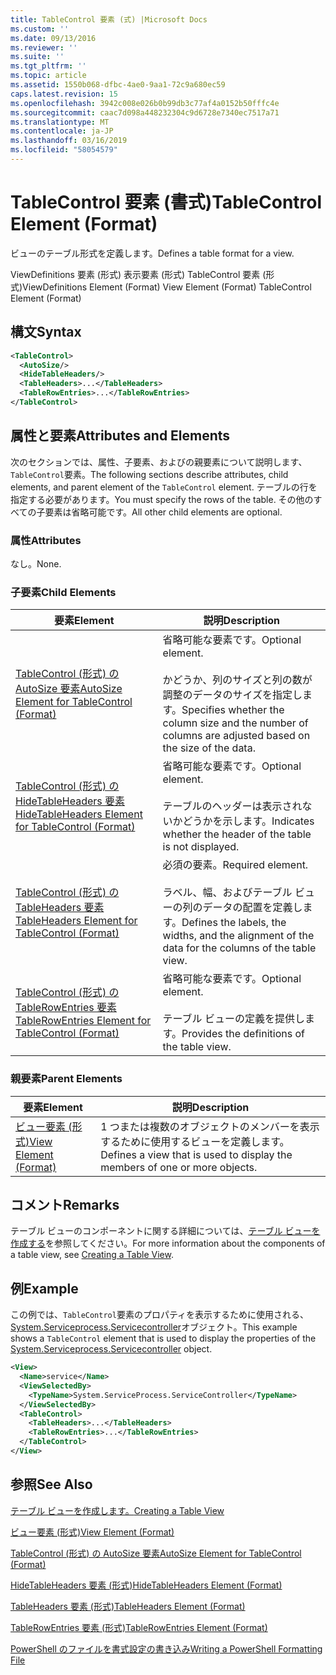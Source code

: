 ```yaml
---
title: TableControl 要素 (式) |Microsoft Docs
ms.custom: ''
ms.date: 09/13/2016
ms.reviewer: ''
ms.suite: ''
ms.tgt_pltfrm: ''
ms.topic: article
ms.assetid: 1550b068-dfbc-4ae0-9aa1-72c9a680ec59
caps.latest.revision: 15
ms.openlocfilehash: 3942c008e026b0b99db3c77af4a0152b50fffc4e
ms.sourcegitcommit: caac7d098a448232304c9d6728e7340ec7517a71
ms.translationtype: MT
ms.contentlocale: ja-JP
ms.lasthandoff: 03/16/2019
ms.locfileid: "58054579"
---
```

# <a name="tablecontrol-element-format"></a><span data-ttu-id="c20a0-102">TableControl 要素 (書式)</span><span class="sxs-lookup"><span data-stu-id="c20a0-102">TableControl Element (Format)</span></span>

<span data-ttu-id="c20a0-103">ビューのテーブル形式を定義します。</span><span class="sxs-lookup"><span data-stu-id="c20a0-103">Defines a table format for a view.</span></span>

<span data-ttu-id="c20a0-104">ViewDefinitions 要素 (形式) 表示要素 (形式) TableControl 要素 (形式)</span><span class="sxs-lookup"><span data-stu-id="c20a0-104">ViewDefinitions Element (Format) View Element (Format) TableControl Element (Format)</span></span>

## <a name="syntax"></a><span data-ttu-id="c20a0-105">構文</span><span class="sxs-lookup"><span data-stu-id="c20a0-105">Syntax</span></span>

```xml
<TableControl>
  <AutoSize/>
  <HideTableHeaders/>
  <TableHeaders>...</TableHeaders>
  <TableRowEntries>...</TableRowEntries>
</TableControl>

```

## <a name="attributes-and-elements"></a><span data-ttu-id="c20a0-106">属性と要素</span><span class="sxs-lookup"><span data-stu-id="c20a0-106">Attributes and Elements</span></span>

<span data-ttu-id="c20a0-107">次のセクションでは、属性、子要素、およびの親要素について説明します、`TableControl`要素。</span><span class="sxs-lookup"><span data-stu-id="c20a0-107">The following sections describe attributes, child elements, and parent element of the `TableControl` element.</span></span> <span data-ttu-id="c20a0-108">テーブルの行を指定する必要があります。</span><span class="sxs-lookup"><span data-stu-id="c20a0-108">You must specify the rows of the table.</span></span> <span data-ttu-id="c20a0-109">その他のすべての子要素は省略可能です。</span><span class="sxs-lookup"><span data-stu-id="c20a0-109">All other child elements are optional.</span></span>

### <a name="attributes"></a><span data-ttu-id="c20a0-110">属性</span><span class="sxs-lookup"><span data-stu-id="c20a0-110">Attributes</span></span>

<span data-ttu-id="c20a0-111">なし。</span><span class="sxs-lookup"><span data-stu-id="c20a0-111">None.</span></span>

### <a name="child-elements"></a><span data-ttu-id="c20a0-112">子要素</span><span class="sxs-lookup"><span data-stu-id="c20a0-112">Child Elements</span></span>

|<span data-ttu-id="c20a0-113">要素</span><span class="sxs-lookup"><span data-stu-id="c20a0-113">Element</span></span>|<span data-ttu-id="c20a0-114">説明</span><span class="sxs-lookup"><span data-stu-id="c20a0-114">Description</span></span>|
|-------------|-----------------|
|[<span data-ttu-id="c20a0-115">TableControl (形式) の AutoSize 要素</span><span class="sxs-lookup"><span data-stu-id="c20a0-115">AutoSize Element for TableControl (Format)</span></span>](./autosize-element-for-tablecontrol-format.md)|<span data-ttu-id="c20a0-116">省略可能な要素です。</span><span class="sxs-lookup"><span data-stu-id="c20a0-116">Optional element.</span></span><br /><br /> <span data-ttu-id="c20a0-117">かどうか、列のサイズと列の数が調整のデータのサイズを指定します。</span><span class="sxs-lookup"><span data-stu-id="c20a0-117">Specifies whether the column size and the number of columns are adjusted based on the size of the data.</span></span>|
|[<span data-ttu-id="c20a0-118">TableControl (形式) の HideTableHeaders 要素</span><span class="sxs-lookup"><span data-stu-id="c20a0-118">HideTableHeaders Element for TableControl (Format)</span></span>](./hidetableheaders-element-format.md)|<span data-ttu-id="c20a0-119">省略可能な要素です。</span><span class="sxs-lookup"><span data-stu-id="c20a0-119">Optional element.</span></span><br /><br /> <span data-ttu-id="c20a0-120">テーブルのヘッダーは表示されないかどうかを示します。</span><span class="sxs-lookup"><span data-stu-id="c20a0-120">Indicates whether the header of the table is not displayed.</span></span>|
|[<span data-ttu-id="c20a0-121">TableControl (形式) の TableHeaders 要素</span><span class="sxs-lookup"><span data-stu-id="c20a0-121">TableHeaders Element for TableControl (Format)</span></span>](./tableheaders-element-format.md)|<span data-ttu-id="c20a0-122">必須の要素。</span><span class="sxs-lookup"><span data-stu-id="c20a0-122">Required element.</span></span><br /><br /> <span data-ttu-id="c20a0-123">ラベル、幅、およびテーブル ビューの列のデータの配置を定義します。</span><span class="sxs-lookup"><span data-stu-id="c20a0-123">Defines the labels, the widths, and the alignment of the data for the columns of the table view.</span></span>|
|[<span data-ttu-id="c20a0-124">TableControl (形式) の TableRowEntries 要素</span><span class="sxs-lookup"><span data-stu-id="c20a0-124">TableRowEntries Element for TableControl (Format)</span></span>](./tablerowentries-element-for-tablecontrol-format.md)|<span data-ttu-id="c20a0-125">省略可能な要素です。</span><span class="sxs-lookup"><span data-stu-id="c20a0-125">Optional element.</span></span><br /><br /> <span data-ttu-id="c20a0-126">テーブル ビューの定義を提供します。</span><span class="sxs-lookup"><span data-stu-id="c20a0-126">Provides the definitions of the table view.</span></span>|

### <a name="parent-elements"></a><span data-ttu-id="c20a0-127">親要素</span><span class="sxs-lookup"><span data-stu-id="c20a0-127">Parent Elements</span></span>

|<span data-ttu-id="c20a0-128">要素</span><span class="sxs-lookup"><span data-stu-id="c20a0-128">Element</span></span>|<span data-ttu-id="c20a0-129">説明</span><span class="sxs-lookup"><span data-stu-id="c20a0-129">Description</span></span>|
|-------------|-----------------|
|[<span data-ttu-id="c20a0-130">ビュー要素 (形式)</span><span class="sxs-lookup"><span data-stu-id="c20a0-130">View Element (Format)</span></span>](./view-element-format.md)|<span data-ttu-id="c20a0-131">1 つまたは複数のオブジェクトのメンバーを表示するために使用するビューを定義します。</span><span class="sxs-lookup"><span data-stu-id="c20a0-131">Defines a view that is used to display the members of one or more objects.</span></span>|

## <a name="remarks"></a><span data-ttu-id="c20a0-132">コメント</span><span class="sxs-lookup"><span data-stu-id="c20a0-132">Remarks</span></span>

<span data-ttu-id="c20a0-133">テーブル ビューのコンポーネントに関する詳細については、[テーブル ビューを作成する](./creating-a-table-view.md)を参照してください。</span><span class="sxs-lookup"><span data-stu-id="c20a0-133">For more information about the components of a table view, see [Creating a Table View](./creating-a-table-view.md).</span></span>

## <a name="example"></a><span data-ttu-id="c20a0-134">例</span><span class="sxs-lookup"><span data-stu-id="c20a0-134">Example</span></span>

<span data-ttu-id="c20a0-135">この例では、`TableControl`要素のプロパティを表示するために使用される、 [System.Serviceprocess.Servicecontroller](/dotnet/api/System.ServiceProcess.ServiceController)オブジェクト。</span><span class="sxs-lookup"><span data-stu-id="c20a0-135">This example shows a `TableControl` element that is used to display the properties of the [System.Serviceprocess.Servicecontroller](/dotnet/api/System.ServiceProcess.ServiceController) object.</span></span>

```xml
<View>
  <Name>service</Name>
  <ViewSelectedBy>
    <TypeName>System.ServiceProcess.ServiceController</TypeName>
  </ViewSelectedBy>
  <TableControl>
    <TableHeaders>...</TableHeaders>
    <TableRowEntries>...</TableRowEntries>
  </TableControl>
</View>

```

## <a name="see-also"></a><span data-ttu-id="c20a0-136">参照</span><span class="sxs-lookup"><span data-stu-id="c20a0-136">See Also</span></span>

[<span data-ttu-id="c20a0-137">テーブル ビューを作成します。</span><span class="sxs-lookup"><span data-stu-id="c20a0-137">Creating a Table View</span></span>](./creating-a-table-view.md)

[<span data-ttu-id="c20a0-138">ビュー要素 (形式)</span><span class="sxs-lookup"><span data-stu-id="c20a0-138">View Element (Format)</span></span>](./view-element-format.md)

[<span data-ttu-id="c20a0-139">TableControl (形式) の AutoSize 要素</span><span class="sxs-lookup"><span data-stu-id="c20a0-139">AutoSize Element for TableControl (Format)</span></span>](./autosize-element-for-tablecontrol-format.md)

[<span data-ttu-id="c20a0-140">HideTableHeaders 要素 (形式)</span><span class="sxs-lookup"><span data-stu-id="c20a0-140">HideTableHeaders Element (Format)</span></span>](./hidetableheaders-element-format.md)

[<span data-ttu-id="c20a0-141">TableHeaders 要素 (形式)</span><span class="sxs-lookup"><span data-stu-id="c20a0-141">TableHeaders Element (Format)</span></span>](./tableheaders-element-format.md)

[<span data-ttu-id="c20a0-142">TableRowEntries 要素 (形式)</span><span class="sxs-lookup"><span data-stu-id="c20a0-142">TableRowEntries Element (Format)</span></span>](./tablerowentries-element-for-tablecontrol-format.md)

[<span data-ttu-id="c20a0-143">PowerShell のファイルを書式設定の書き込み</span><span class="sxs-lookup"><span data-stu-id="c20a0-143">Writing a PowerShell Formatting File</span></span>](./writing-a-powershell-formatting-file.md)

